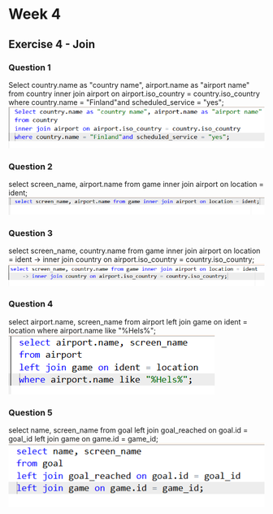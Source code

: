 # Week 4
## Exercise 4 - Join
### Question 1
Select country.name as "country name", airport.name as "airport name" from country inner join airport on airport.iso_country = country.iso_country where country.name = "Finland"and scheduled_service = "yes";
![screenshot](Screenshot-Q-1.png)

### Question 2
select screen_name, airport.name from game inner join airport on location = ident;
![screenshot](Screenshot-Q-2.png)

### Question 3
select screen_name, country.name from game inner join airport on location = ident
    -> inner join country on airport.iso_country = country.iso_country;
![screenshot](Screenshot-Q-3.png)

### Question 4
select airport.name, screen_name from airport left join game on ident = location where airport.name like "%Hels%";
![screenshot](Screenshot-Q-4.png)

### Question 5

select name, screen_name from goal left join goal_reached on goal.id = goal_id left join game on game.id = game_id;
![Screenshot](Screenshot-Q-5.png)
 